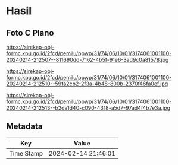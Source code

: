 # Hasil

## Foto C Plano

https://sirekap-obj-formc.kpu.go.id/2fcd/pemilu/ppwp/31/74/06/10/01/3174061001100-20240214-212507--811690dd-7162-4b5f-91e6-3ad9c0a81578.jpg

https://sirekap-obj-formc.kpu.go.id/2fcd/pemilu/ppwp/31/74/06/10/01/3174061001100-20240214-212510--59fa2cb2-2f3a-4b48-800b-2370f46fa0ef.jpg

https://sirekap-obj-formc.kpu.go.id/2fcd/pemilu/ppwp/31/74/06/10/01/3174061001100-20240214-212513--b2da1d40-c090-4318-a5d7-97ad4f4b7e3a.jpg


## Metadata

| Key        | Value               |
| ---------- | ------------------- |
| Time Stamp | 2024-02-14 21:46:01 |



